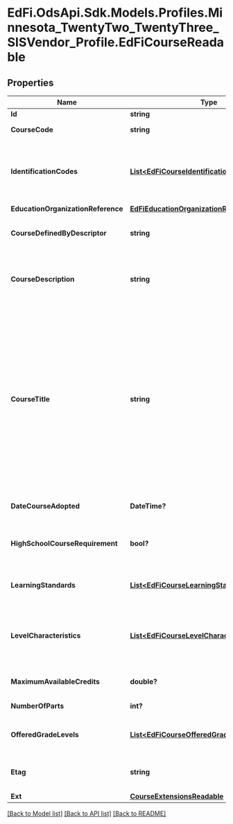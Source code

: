 # EdFi.OdsApi.Sdk.Models.Profiles.Minnesota_TwentyTwo_TwentyThree_SISVendor_Profile.EdFiCourseReadable
## Properties

Name | Type | Description | Notes
------------ | ------------- | ------------- | -------------
**Id** | **string** |  | [optional] 
**CourseCode** | **string** | A unique alphanumeric code assigned to a course. | 
**IdentificationCodes** | [**List&lt;EdFiCourseIdentificationCodeReadable&gt;**](EdFiCourseIdentificationCodeReadable.md) | An unordered collection of courseIdentificationCodes. The code that identifies the organization of subject matter and related learning experiences provided for the instruction of students. | 
**EducationOrganizationReference** | [**EdFiEducationOrganizationReference**](EdFiEducationOrganizationReference.md) |  | 
**CourseDefinedByDescriptor** | **string** | Specifies whether the course was defined by the SEA, LEA, School, or national organization. | [optional] 
**CourseDescription** | **string** | A description of the content standards and goals covered in the course. Reference may be made to state or national content standards. | [optional] 
**CourseTitle** | **string** | The descriptive name given to a course of study offered in a school or other institution or organization. In departmentalized classes at the elementary, secondary, and postsecondary levels (and for staff development activities), this refers to the name by which a course is identified (e.g., American History, English III). For elementary and other non-departmentalized classes, it refers to any portion of the instruction for which a grade or report is assigned (e.g., reading, composition, spelling, and language arts). | 
**DateCourseAdopted** | **DateTime?** | Date the course was adopted by the education agency. | [optional] 
**HighSchoolCourseRequirement** | **bool?** | An indication that this course may satisfy high school graduation requirements in the course&#39;s subject area. | [optional] 
**LearningStandards** | [**List&lt;EdFiCourseLearningStandardReadable&gt;**](EdFiCourseLearningStandardReadable.md) | An unordered collection of courseLearningStandards. Learning Standard(s) to be taught by the course. | [optional] 
**LevelCharacteristics** | [**List&lt;EdFiCourseLevelCharacteristicReadable&gt;**](EdFiCourseLevelCharacteristicReadable.md) | An unordered collection of courseLevelCharacteristics. The type of specific program or designation with which the course is associated (e.g., AP, IB, Dual Credit, CTE). | [optional] 
**MaximumAvailableCredits** | **double?** | The value of credits or units of value awarded for the completion of a course. | [optional] 
**NumberOfParts** | **int?** | The number of parts identified for a course. | 
**OfferedGradeLevels** | [**List&lt;EdFiCourseOfferedGradeLevelReadable&gt;**](EdFiCourseOfferedGradeLevelReadable.md) | An unordered collection of courseOfferedGradeLevels. The grade levels in which the course is offered. | [optional] 
**Etag** | **string** | A unique system-generated value that identifies the version of the resource. | [optional] 
**Ext** | [**CourseExtensionsReadable**](CourseExtensionsReadable.md) |  | [optional] 

[[Back to Model list]](../README.md#documentation-for-models) [[Back to API list]](../README.md#documentation-for-api-endpoints) [[Back to README]](../README.md)

